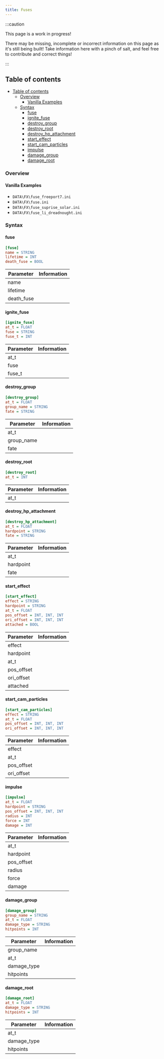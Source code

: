 ```yaml
---
title: Fuses
---
```


:::caution

This page is a work in progress!

There may be missing, incomplete or incorrect information on this page as it's still being built! Take information here with a pinch of salt, and feel free to contribute and correct things!

:::

## Table of contents

- [Table of contents](#table-of-contents)
  - [Overview](#overview)
    - [Vanilla Examples](#vanilla-examples)
  - [Syntax](#syntax)
    - [fuse](#fuse)
    - [ignite_fuse](#ignite_fuse)
    - [destroy_group](#destroy_group)
    - [destroy_root](#destroy_root)
    - [destroy_hp_attachment](#destroy_hp_attachment)
    - [start_effect](#start_effect)
    - [start_cam_particles](#start_cam_particles)
    - [impulse](#impulse)
    - [damage_group](#damage_group)
    - [damage_root](#damage_root)

### Overview

#### Vanilla Examples

- `DATA\FX\fuse_freeport7.ini`
- `DATA\FX\fuse.ini`
- `DATA\FX\fuse_suprise_solar.ini`
- `DATA\FX\fuse_li_dreadnought.ini`

### Syntax

#### fuse

```ini
[fuse]
name = STRING
lifetime = INT
death_fuse = BOOL
```

| Parameter  | Information |
| ---------- | ----------- |
| name       |             |
| lifetime   |             |
| death_fuse |             |

#### ignite_fuse

```ini
[ignite_fuse]
at_t = FLOAT
fuse = STRING
fuse_t = INT
```

| Parameter | Information |
| --------- | ----------- |
| at_t      |             |
| fuse      |             |
| fuse_t    |             |

#### destroy_group

```ini
[destroy_group]
at_t = FLOAT
group_name = STRING
fate = STRING
```

| Parameter  | Information |
| ---------- | ----------- |
| at_t       |             |
| group_name |             |
| fate       |             |

#### destroy_root

```ini
[destroy_root]
at_t = INT
```

| Parameter | Information |
| --------- | ----------- |
| at_t      |             |

#### destroy_hp_attachment

```ini
[destroy_hp_attachment]
at_t = FLOAT
hardpoint = STRING
fate = STRING
```

| Parameter | Information |
| --------- | ----------- |
| at_t      |             |
| hardpoint |             |
| fate      |             |

#### start_effect

```ini
[start_effect]
effect = STRING
hardpoint = STRING
at_t = FLOAT
pos_offset = INT, INT, INT
ori_offset = INT, INT, INT
attached = BOOL
```

| Parameter  | Information |
| ---------- | ----------- |
| effect     |             |
| hardpoint  |             |
| at_t       |             |
| pos_offset |             |
| ori_offset |             |
| attached   |             |

#### start_cam_particles

```ini
[start_cam_particles]
effect = STRING
at_t = FLOAT
pos_offset = INT, INT, INT
ori_offset = INT, INT, INT
```

| Parameter  | Information |
| ---------- | ----------- |
| effect     |             |
| at_t       |             |
| pos_offset |             |
| ori_offset |             |

#### impulse

```ini
[impulse]
at_t = FLOAT
hardpoint = STRING
pos_offset = INT, INT, INT
radius = INT
force = INT
damage = INT
```

| Parameter  | Information |
| ---------- | ----------- |
| at_t       |             |
| hardpoint  |             |
| pos_offset |             |
| radius     |             |
| force      |             |
| damage     |             |

#### damage_group

```ini
[damage_group]
group_name = STRING
at_t = FLOAT
damage_type = STRING
hitpoints = INT
```

| Parameter   | Information |
| ----------- | ----------- |
| group_name  |             |
| at_t        |             |
| damage_type |             |
| hitpoints   |             |

#### damage_root

```ini
[damage_root]
at_t = FLOAT
damage_type = STRING
hitpoints = INT
```

| Parameter   | Information |
| ----------- | ----------- |
| at_t        |             |
| damage_type |             |
| hitpoints   |             |
